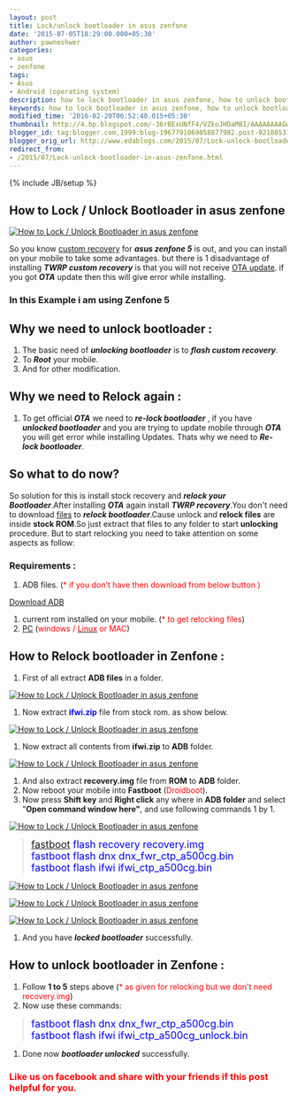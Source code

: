 ```yaml
---
layout: post
title: Lock/unlock bootloader in asus zenfone
date: '2015-07-05T18:29:00.000+05:30'
author: pawneshwer
categories:
- asus
- zenfone
tags:
- Asus
- Android (operating system)
description: how to lock bootloader in asus zenfone, how to unlock bootloader in asus zenfone,easy way to relock bootloader in asus zenfone,unlock bootloader easily zenfone
keywords: how to lock bootloader in asus zenfone, how to unlock bootloader in asus zenfone,easy way to relock bootloader in asus zenfone,unlock bootloader easily zenfone
modified_time: '2016-02-20T06:52:40.015+05:30'
thumbnail: http://4.bp.blogspot.com/-36rBExUNfF4/VZkoJHDaMBI/AAAAAAAAGws/PLOY_7vxxI0/s72-c/Lock-unlock-bootloader-in-asus-zenfone-logo.png
blogger_id: tag:blogger.com,1999:blog-1967791069058877982.post-9210853131149599029
blogger_orig_url: http://www.edablogs.com/2015/07/Lock-unlock-bootloader-in-asus-zenfone.html
redirect_from:
- /2015/07/Lock-unlock-bootloader-in-asus-zenfone.html
---
```


{% include JB/setup %}

## <span style="text-align: justify;">How to Lock / Unlock Bootloader in asus zenfone</span>

[![How to Lock / Unlock Bootloader in asus zenfone](http://4.bp.blogspot.com/-36rBExUNfF4/VZkoJHDaMBI/AAAAAAAAGws/PLOY_7vxxI0/s1600/Lock-unlock-bootloader-in-asus-zenfone-logo.png "How to Lock / Unlock Bootloader in asus zenfone")](http://4.bp.blogspot.com/-36rBExUNfF4/VZkoJHDaMBI/AAAAAAAAGws/PLOY_7vxxI0/s1600/Lock-unlock-bootloader-in-asus-zenfone-logo.png)

So you know [custom recovery](http://www.edablogs.com/2015/06/twrp-recovery-for-zenfone-5-stable.html) for **_asus zenfone 5_** is out, and you can install on your mobile to take some advantages. but there is 1 disadvantage of installing **_TWRP custom recovery_** is that you will not receive [OTA update](http://en.wikipedia.org/wiki/Over-the-air_programming "Over-the-air programming"). if you got **_OTA_** update then this will give error while installing.  

### In this Example i am using Zenfone 5

## Why we need to unlock bootloader :

1.  The basic need of **_unlocking bootloader_** is to **_flash custom recovery_**.
2.  To **_Root_** your mobile.
3.  And for other modification.

## Why we need to Relock again :

1.  To get official **_OTA_** we need to **_re-lock bootloader_** , if you have **_unlocked bootloader_** and you are trying to update mobile through _**OTA**_ you will get error while installing Updates. Thats why we need to **_Re-lock bootloader_**.

## So what to do now?

So solution for this is install stock recovery and **_relock your Bootloader_**.After installing _**OTA**_ again install **_TWRP recovery_**.You don't need to download [files](http://en.wikipedia.org/wiki/Computer_file "Computer file") to _**relock bootloader**_.Cause unlock and **relock files** are inside **stock ROM**.So just extract that files to any folder to start **unlocking** procedure. But to start relocking you need to take attention on some aspects as follow:

### Requirements :

1.  ADB files. (<span style="color: red;">* if you don't have then download from below button )</span>

[Download ADB](https://dl.dropboxusercontent.com/u/55163217/adb.zip)

1.  current rom installed on your mobile. (<span style="color: red;">* to get relocking files</span>)
2.  [PC](http://en.wikipedia.org/wiki/Personal_computer "Personal computer") (<span style="color: red;">windows / [<span style="color: red;">Linux</span>](http://en.wikipedia.org/wiki/Linux "Linux") or MAC</span>)

## How to Relock bootloader in Zenfone :

1.  First of all extract **ADB files** in a folder.

[![How to Lock / Unlock Bootloader in asus zenfone](http://4.bp.blogspot.com/-WxwE8PFhyi4/VZkoMpB2fyI/AAAAAAAAGw4/AGv7LrW8yBE/s320/Lock-unlock-bootloader-in-asus-zenfone-1.jpg "How to Lock / Unlock Bootloader in asus zenfone")](http://4.bp.blogspot.com/-WxwE8PFhyi4/VZkoMpB2fyI/AAAAAAAAGw4/AGv7LrW8yBE/s1600/Lock-unlock-bootloader-in-asus-zenfone-1.jpg)

1.  Now extract **<span style="color: blue;">ifwi.zip</span>** file from stock rom. as show below.

[![How to Lock / Unlock Bootloader in asus zenfone](http://2.bp.blogspot.com/-vfsXk2cRE6s/VZkoNNVC4aI/AAAAAAAAGxA/unbMfA3Ka8c/s320/Lock-unlock-bootloader-in-asus-zenfone-2.jpg "How to Lock / Unlock Bootloader in asus zenfone")](http://2.bp.blogspot.com/-vfsXk2cRE6s/VZkoNNVC4aI/AAAAAAAAGxA/unbMfA3Ka8c/s1600/Lock-unlock-bootloader-in-asus-zenfone-2.jpg)

1.  Now extract all contents from **ifwi.zip** to **ADB** folder.

[![How to Lock / Unlock Bootloader in asus zenfone](http://3.bp.blogspot.com/-Q7qrSVcZqJs/VZkoN6YK6iI/AAAAAAAAGxE/HOQ64hlONZI/s320/Lock-unlock-bootloader-in-asus-zenfone-3.jpg "How to Lock / Unlock Bootloader in asus zenfone")](http://3.bp.blogspot.com/-Q7qrSVcZqJs/VZkoN6YK6iI/AAAAAAAAGxE/HOQ64hlONZI/s1600/Lock-unlock-bootloader-in-asus-zenfone-3.jpg)

1.  And also extract **recovery.img** file from **ROM** to **ADB** folder.
2.  Now reboot your mobile into **Fastboot** (<span style="color: red;">Droidboot</span>).
3.  Now press **Shift key** and **Right click** any where in **ADB folder** and select "**Open command window here"**, and use following commands 1 by 1.

[![How to Lock / Unlock Bootloader in asus zenfone](http://4.bp.blogspot.com/-c3EtTp_HXxw/VZkoO3ki7zI/AAAAAAAAGxY/32BCvKlK_TM/s320/Lock-unlock-bootloader-in-asus-zenfone-4.jpg "How to Lock / Unlock Bootloader in asus zenfone")](http://4.bp.blogspot.com/-c3EtTp_HXxw/VZkoO3ki7zI/AAAAAAAAGxY/32BCvKlK_TM/s1600/Lock-unlock-bootloader-in-asus-zenfone-4.jpg)

> <span style="color: blue; font-size: large;">[fastboot](http://en.wikipedia.org/wiki/Android_software_development "Android software development") flash recovery recovery.img  
> fastboot flash dnx dnx_fwr_ctp_a500cg.bin  
> fastboot flash ifwi ifwi_ctp_a500cg.bin</span>

[![How to Lock / Unlock Bootloader in asus zenfone](http://4.bp.blogspot.com/-ZP8j8Z5FSbw/VZkoO6Wbw1I/AAAAAAAAGxU/JclntbnIEnc/s320/Lock-unlock-bootloader-in-asus-zenfone-5.jpg "How to Lock / Unlock Bootloader in asus zenfone")](http://4.bp.blogspot.com/-ZP8j8Z5FSbw/VZkoO6Wbw1I/AAAAAAAAGxU/JclntbnIEnc/s1600/Lock-unlock-bootloader-in-asus-zenfone-5.jpg)

[![How to Lock / Unlock Bootloader in asus zenfone](http://4.bp.blogspot.com/-eqbQERfrG0Y/VZkoPOBJD6I/AAAAAAAAGxc/6oNh2c9PCY0/s320/Lock-unlock-bootloader-in-asus-zenfone-6.jpg "How to Lock / Unlock Bootloader in asus zenfone")](http://4.bp.blogspot.com/-eqbQERfrG0Y/VZkoPOBJD6I/AAAAAAAAGxc/6oNh2c9PCY0/s1600/Lock-unlock-bootloader-in-asus-zenfone-6.jpg)

[![How to Lock / Unlock Bootloader in asus zenfone](http://4.bp.blogspot.com/-xKn2SiaDvH0/VZkoRT0-nuI/AAAAAAAAGxk/qCJ6Ne871es/s320/Lock-unlock-bootloader-in-asus-zenfone-7.jpg "How to Lock / Unlock Bootloader in asus zenfone")](http://4.bp.blogspot.com/-xKn2SiaDvH0/VZkoRT0-nuI/AAAAAAAAGxk/qCJ6Ne871es/s1600/Lock-unlock-bootloader-in-asus-zenfone-7.jpg)

1.  And you have **_locked bootloader_** successfully.

## How to unlock bootloader in Zenfone :

1.  Follow **1 to 5** steps above (<span style="color: red;">* as given for relocking but we don't need recovery.img</span>)
2.  Now use these commands:

> <span style="color: blue; font-size: large;">fastboot flash dnx dnx_fwr_ctp_a500cg.bin  
> fastboot flash ifwi ifwi_ctp_a500cg_unlock.bin</span>

1.  Done now **_bootloader unlocked_** successfully.

### <span style="color: red;">Like us on facebook and share with your friends if this post helpful for you.</span>